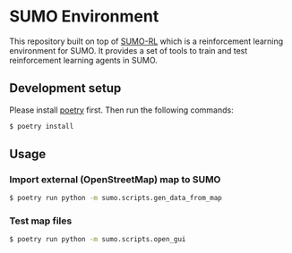 # SUMO Environment

This repository built on top of [SUMO-RL](https://github.com/LucasAlegre/sumo-rl) 
which is a reinforcement learning environment for SUMO. It provides a set of tools to train and test reinforcement learning agents in SUMO.

## Development setup

Please install [poetry](https://python-poetry.org/) first. Then run the following commands:

```zsh
$ poetry install
```

## Usage

### Import external (OpenStreetMap) map to SUMO

```zsh
$ poetry run python -m sumo.scripts.gen_data_from_map
```

### Test map files

```zsh
$ poetry run python -m sumo.scripts.open_gui
```

